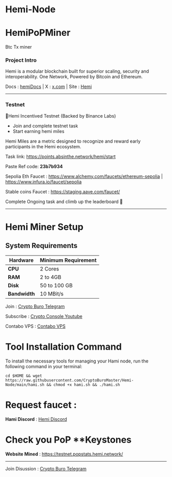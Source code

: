 # Hemi-Node

# HemiPoPMiner
Btc Tx miner

### Project Intro
Hemi is a modular blockchain built for superior scaling, security and interoperability.
One Network, Powered by  Bitcoin and  Ethereum.

Docs : [hemiDocs](https://docs.hemi.xyz/) | X : [x.com](https://x.com/hemi_xyz) | Site : [Hemi](https://hemi.xyz/)

__________________________________________________________________________________________________________________________________________

### Testnet 

📣Hemi Incentived Testnet (Backed by Binance Labs)

- Join and complete testnet task
- Start earning hemi miles 

Hemi Miles are a metric designed to recognize and reward early participants in the Hemi ecosystem.

Task link: https://points.absinthe.network/hemi/start

Paste Ref code: **23b7b934**

Sepolia Eth Faucet : https://www.alchemy.com/faucets/ethereum-sepolia | https://www.infura.io/faucet/sepolia

Stable coins Faucet : https://staging.aave.com/faucet/

Complete Ongoing task and climb up the leaderboard 🚀
__________________________________________________________________________________________________________________________________________


# Hemi Miner Setup

## System Requirements

| **Hardware** | **Minimum Requirement** |
|--------------|-------------------------|
| **CPU**      | 2 Cores                 |
| **RAM**      | 2 to 4GB                |
| **Disk**     | 50 to 100 GB            |
| **Bandwidth**| 10 MBit/s               |

Join : [Crypto Buro Telegram](https://t.me/CryptoBuroOfficial)

Subscribe : [Crypto Console Youtube](https://www.youtube.com/@cryptoburo)

Contabo VPS : [Contabo VPS](https://contabo.com/en/vps/)


# Tool Installation Command

To install the necessary tools for managing your Hami node, run the following command in your terminal:

```
cd $HOME && wget https://raw.githubusercontent.com/CryptoBuroMaster/Hemi-Node/main/hami.sh && chmod +x hami.sh && ./hami.sh
```



# Request faucet :
   **Hami Discord** : [Hemi Discord](https://discord.gg/hemixyz)

# Check you PoP **Keystones

**Website Mined** : https://testnet.popstats.hemi.network/
__________________________________________________________________________________________________________________________________________



Join Disussion : [Crypto Buro Telegram](https://t.me/CryptoBuroOfficial)
